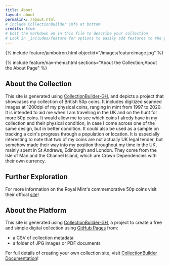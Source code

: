 ```yaml
---
title: About
layout: about
permalink: /about.html
# include CollectionBuilder info at bottom
credits: true
# Edit the markdown on in this file to describe your collection
# Look in _includes/feature for options to easily add features to the page
---
```


{% include feature/jumbotron.html objectid="/images/featureimage.jpg" %}

{% include feature/nav-menu.html sections="About the Collection;About the About Page" %}

## About the Collection

This site is generated using [CollectionBuilder-GH](https://collectionbuilding.github.io/gh/), and depicts a project that showcases my collection of British 50p coins. It includes digitized scanned images at 1200dpi of my physical coins, ranging in mint from 1997 to 2020. It is intended to aid me when I am travelling in the UK and on the hunt for more 50p coins. It would allow me to see which coins I alredy have in my collection and their physical condition, in case I come across one of the same design, but in better condition. It could also be used as a sample on tracking a coin's progress through a population or location. It is especially interesting to note that two of my coins are not actually UK legal tender, but somehow made their way into my position throughout my time in the UK, mainly spent in St Andrews, Edinburgh and London. They come from the Isle of Man and the Channel Island, which are Crown Dependencies with their own currency. 

## Further Exploration

For more information on the Royal Mint's commemorative 50p coins visit their offical [site](https://www.royalmint.com/discover/uk-coins/coin-design-and-specifications/fifty-pence-coin/)!

## About the Platform

This site is generated using [CollectionBuilder-GH](https://collectionbuilding.github.io/gh/), a project to create a free and simple digital collection using [GitHub Pages](https://pages.github.com/) from: 

- a CSV of collection metadata
- a folder of JPG images or PDF documents

For full details of creating your own collection site, visit [CollectionBuilder Documentation](https://collectionbuilder.github.io/cb-docs/)!

<!-- IMPORTANT!!! DELETE this comment and the include below when you are finished editing this page for your collection. The include below introduces about page features. They will show up on your collection's about page until you delete it.  -->

